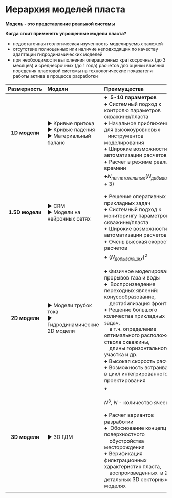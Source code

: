 
# Иерархия моделей пласта

**Модель - это представление реальной системы**

**Когда стоит применять упрощенные модели пласта?**
- недостаточная геологическая изученность моделируемых залежей
- отсутствие полноценных или наличие неподходящих по качеству адаптации гидродинамических моделей
- при необходимости выполнения операционных краткосрочных (до 3 месяцев) и среднесрочных (до 1 года) расчетов для оценки влияния поведения пластовой системы на технологические показатели работы актива в процессе разработки

| Размерность | Модели | Преимущества | Недостатки |
| :--: | :--- | :--- | :--- |
| **1D модели** | ▶ Кривые притока <br>▶ Кривые падения  <br>▶ Материальный баланс | **+**  **5-10 параметров** <br> **+** Системный подход к контролю параметров скважины/пласта <br> **+** Начальное приближение для высокоуровневых <br> ⠀инструментов моделирования <br> **+** Широкие возможности автоматизации расчетов <br> **+** Расчет в режиме реального времени | **-** Нет учета многих физических процессов |
| **1.5D модели** | ▶ CRM <br>▶ Модели на нейронных сетях | **+**$N_{нагнетательных}(N_{добывающих} + 3)$<br><br> **+** Решение оперативных прикладных задач <br> **+** Системный подход к мониторингу параметров скважины/пласта <br> **+** Широкие возможности автоматизации расчетов <br> **+** Очень высокая скорость расчетов | **-** Нет учета многих физических процессов <br> **-** Краткосрочные и среднесрочные прогнозы |
| **2D модели** | ▶ Модели трубок тока <br>▶ Гидродинамические 2D модели | **+** $(N_{добывающих})^2$<br> <br> **+** Физичное моделирование прорывов газа и воды <br> **+**  Воспроизведение переходных явлений: конусообразование,<br> ⠀ дестабилизация фронта <br> **+** Решение большого количества прикладных задач, <br> ⠀ в т.ч. определение оптимального расположения ствола скважины, <br> ⠀ длины горизонтального участка и др. <br> **+** Высокая скорость расчетов <br> **+** Возможность встраивания в цикл интегрированного проектирования | **-** Нет учета геологической неоднородности |
| **3D модели** | ▶ 3D ГДМ | **+** <br><br>$N^3 \textrm{, }N\textrm{ - количество ячеек}$ <br> <br> **+** Расчет вариантов разработки <br> **+**  Обоснование концепции поверхностного <br> ⠀ обустройства месторождения <br> **+** Верификация фильтрационных характеристик пласта,<br>⠀ воспроизведенных  в 2D и детальных 3D секторных моделях | **-** Высокая длительность расчетов <br> **-** Требуется большое количество данных |
|  |  |  |  |

